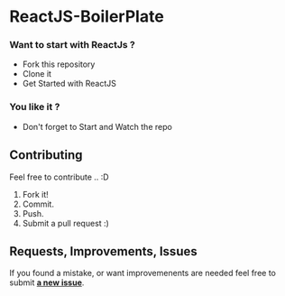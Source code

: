 # ReactJS-BoilerPlate

### Want to start with ReactJs ?

- Fork this repository
- Clone it
- Get Started with ReactJS

### You like it ?
- Don't forget to Start and Watch the repo 

## Contributing
Feel free to contribute .. :D

1. Fork it!
2. Commit.
3. Push.
5. Submit a pull request :)

## Requests, Improvements, Issues

If you found a mistake, or want improvemenents are needed feel free to submit [**a new issue**](https://github.com/srsandy/ReactJS-BoilerPlate/issues).
